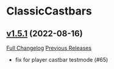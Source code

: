 # ClassicCastbars

## [v1.5.1](https://github.com/wardz/ClassicCastbars/tree/v1.5.1) (2022-08-16)
[Full Changelog](https://github.com/wardz/ClassicCastbars/compare/v1.5.0...v1.5.1) [Previous Releases](https://github.com/wardz/ClassicCastbars/releases)

- fix for player castbar testmode (#65)  
